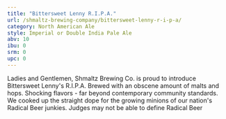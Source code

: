 ```yaml
---
title: "Bittersweet Lenny R.I.P.A."
url: /shmaltz-brewing-company/bittersweet-lenny-r-i-p-a/
category: North American Ale
style: Imperial or Double India Pale Ale
abv: 10
ibu: 0
srm: 0
upc: 0
---
```

Ladies and Gentlemen, Shmaltz Brewing Co. is proud to introduce Bittersweet Lenny's R.I.P.A. Brewed with an obscene amount of malts and hops. Shocking flavors - far beyond contemporary community standards. We cooked up the straight dope for the growing minions of our nation's Radical Beer junkies. Judges may not be able to define Radical Beer

